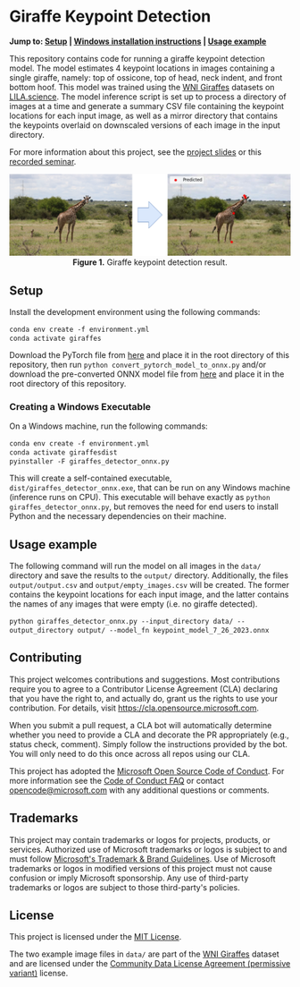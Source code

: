 # Giraffe Keypoint Detection

**Jump to: [Setup](#setup) | [Windows installation instructions](#creating-a-windows-executable) | [Usage example](#usage-example)**

This repository contains code for running a giraffe keypoint detection model. The model estimates 4 keypoint locations in images containing a single giraffe, namely: top of ossicone, top of head, neck indent, and front bottom hoof. This model was trained using the [WNI Giraffes](https://lila.science/datasets/wni-giraffes) datasets on [LILA.science](https://lila.science/). The model inference script is set up to process a directory of images at a time and generate a summary CSV file containing the keypoint locations for each input image, as well as a mirror directory that contains the keypoints overlaid on downscaled versions of each image in the input directory.

For more information about this project, see the [project slides](https://www.microsoft.com/en-us/research/uploads/prod/2023/08/MARI-Seminar-Keypoint-Detection-for-Measuring-Body-Size-of-Giraffes-Enhancing-Accuracy-and-Precision.pdf) or this [recorded seminar](https://www.youtube.com/watch?v=ugBvz5sW35g).

<p align="center">
    <img src="images/main.png" width="800"/><br/>
    <b>Figure 1.</b> Giraffe keypoint detection result.
</p>


## Setup

Install the development environment using the following commands:
```
conda env create -f environment.yml
conda activate giraffes
```

Download the PyTorch file from [here](https://researchlabwuopendata.blob.core.windows.net/wni-giraffe-keypoint/keypoint_rcnn_resnet50_fpn_2.pth) and place it in the root directory of this repository, then run `python convert_pytorch_model_to_onnx.py` and/or download the pre-converted ONNX model file from [here](https://researchlabwuopendata.blob.core.windows.net/wni-giraffe-keypoint/keypoint_model_7_26_2023.onnx) and place it in the root directory of this repository.

### Creating a Windows Executable

On a Windows machine, run the following commands:

```
conda env create -f environment.yml
conda activate giraffesdist
pyinstaller -F giraffes_detector_onnx.py
```

This will create a self-contained executable, `dist/giraffes_detector_onnx.exe`, that can be run on any Windows machine (inference runs on CPU). This executable will behave exactly as `python giraffes_detector_onnx.py`, but removes the need for end users to install Python and the necessary dependencies on their machine.

## Usage example

The following command will run the model on all images in the `data/` directory and save the results to the `output/` directory. Additionally, the files `output/output.csv` and `output/empty_images.csv` will be created. The former contains the keypoint locations for each input image, and the latter contains the names of any images that were empty (i.e. no giraffe detected).

```
python giraffes_detector_onnx.py --input_directory data/ --output_directory output/ --model_fn keypoint_model_7_26_2023.onnx
```


## Contributing

This project welcomes contributions and suggestions.  Most contributions require you to agree to a
Contributor License Agreement (CLA) declaring that you have the right to, and actually do, grant us
the rights to use your contribution. For details, visit https://cla.opensource.microsoft.com.

When you submit a pull request, a CLA bot will automatically determine whether you need to provide
a CLA and decorate the PR appropriately (e.g., status check, comment). Simply follow the instructions
provided by the bot. You will only need to do this once across all repos using our CLA.

This project has adopted the [Microsoft Open Source Code of Conduct](https://opensource.microsoft.com/codeofconduct/).
For more information see the [Code of Conduct FAQ](https://opensource.microsoft.com/codeofconduct/faq/) or
contact [opencode@microsoft.com](mailto:opencode@microsoft.com) with any additional questions or comments.


## Trademarks

This project may contain trademarks or logos for projects, products, or services. Authorized use of Microsoft 
trademarks or logos is subject to and must follow 
[Microsoft's Trademark & Brand Guidelines](https://www.microsoft.com/en-us/legal/intellectualproperty/trademarks/usage/general).
Use of Microsoft trademarks or logos in modified versions of this project must not cause confusion or imply Microsoft sponsorship.
Any use of third-party trademarks or logos are subject to those third-party's policies.


## License

This project is licensed under the [MIT License](LICENSE).

The two example image files in `data/` are part of the [WNI Giraffes](https://lila.science/datasets/wni-giraffes) dataset and are licensed under the [Community Data License Agreement (permissive variant)](https://cdla.dev/permissive-1-0/) license.